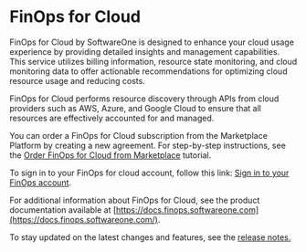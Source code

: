 # FinOps for Cloud

FinOps for Cloud by SoftwareOne is designed to enhance your cloud usage experience by providing detailed insights and management capabilities. This service utilizes billing information, resource state monitoring, and cloud monitoring data to offer actionable recommendations for optimizing cloud resource usage and reducing costs.

FinOps for Cloud performs resource discovery through APIs from cloud providers such as AWS, Azure, and Google Cloud to ensure that all resources are effectively accounted for and managed.

You can order a FinOps for Cloud subscription from the Marketplace Platform by creating a new agreement. For step-by-step instructions, see the [Order FinOps for Cloud from Marketplace](order-finops-for-cloud-from-marketplace.md) tutorial.&#x20;

To sign in to your FinOps for cloud account, follow this link: [Sign in to your FinOps account](https://portal.finops.softwareone.com/).&#x20;

For additional information about FinOps for Cloud, see the product documentation available at [https://docs.finops.softwareone.com](https://docs.finops.softwareone.com/).

To stay updated on the latest changes and features, see the [release notes.](https://docs.finops.softwareone.com/help-and-support/release-notes)&#x20;
